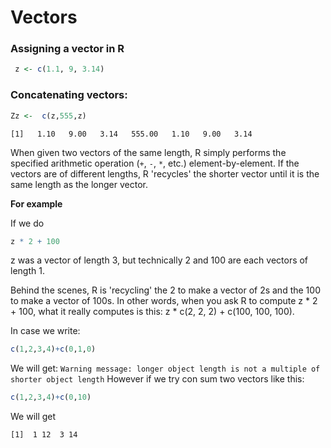 # Vectors

### Assigning a vector in R

```R
 z <- c(1.1, 9, 3.14)
```
### Concatenating vectors:

``` R
Zz <-  c(z,555,z)
```
`
[1]   1.10   9.00   3.14   555.00   1.10   9.00   3.14
`

When given two vectors of the same length, R simply performs the specified arithmetic operation (`+`, `-`, `*`,  etc.) element-by-element.
If the vectors are of different lengths, R 'recycles' the shorter vector until it is the same length as the longer vector.

**For example**

If we do  

```R
z * 2 + 100 
```
z was a vector of length 3, but technically 2 and 100 are each vectors of length 1.

Behind the scenes, R is 'recycling' the 2 to make a vector of 2s and the 100 to make a vector of 100s. In other words, when you ask R to compute z * 2 + 100, what it really computes is this: z * c(2, 2, 2) + c(100, 100, 100).

In case we write:

```R
c(1,2,3,4)+c(0,1,0)
```
We will get:
`
Warning message: longer object length is not a multiple of shorter object length
`
However if we try con sum two vectors like this:

```R
c(1,2,3,4)+c(0,10)
```
We will get

`
[1]  1 12  3 14
`
